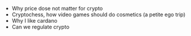 - Why price dose not matter for crypto
- Cryptochess, how video games should do cosmetics (a petite ego trip)
- Why I like cardano
- Can we regulate crypto
